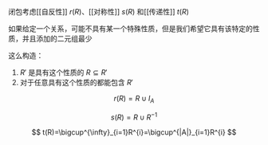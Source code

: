 闭包考虑[[自反性]] $r(R)$、[[对称性]] $s(R)$ 和[[传递性]] $t(R)$

如果给定一个关系，可能不具有某一个特殊性质，但是我们希望它具有该特定的性质，并且添加的二元组最少

这么构造：

1. $R'$ 是具有这个性质的 $R \subseteq R'$
2. 对于任意具有这个性质的都能包含 $R'$

$$
r(R)=R \cup I_{A}
$$

$$
s(R)=R \cup R^{-1}
$$

$$
t(R)=\bigcup^{\infty}_{i=1}R^{i}=\bigcup^{|A|}_{i=1}R^{i}
$$
